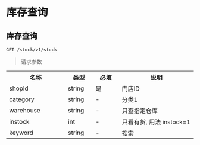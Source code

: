 # 库存查询

## 库存查询

```
GET /stock/v1/stock
```

>请求参数
<table>
    <tr>
        <th style="width:150px;">名称</th>
        <th style="width:60px;">类型</th>
        <th style="width:60px;">必填</th>
        <th style="width:200px;">说明</th>
    </tr>
    <tr>
        <td>shopId</td>
        <td>string</td>
        <td>是</td>
        <td>门店ID</td>
    </tr>
    <tr>
        <td>category</td>
        <td>string</td>
        <td>-</td>
        <td>分类1</td>
    </tr>
    <tr>
        <td>warehouse</td>
        <td>string</td>
        <td>-</td>
        <td>只查指定仓库</td>
    </tr>
    <tr>
        <td>instock</td>
        <td>int</td>
        <td>-</td>
        <td>只看有货, 用法 instock=1</td>
    </tr>
    <tr>
        <td>keyword</td>
        <td>string</td>
        <td>-</td>
        <td>搜索</td>
    </tr>
</table>